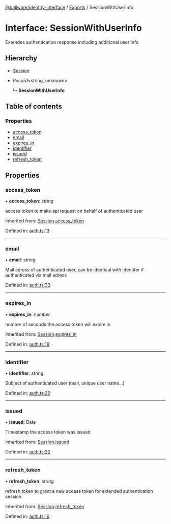 [@ballware/identity-interface](../README.md) / [Exports](../modules.md) / SessionWithUserInfo

# Interface: SessionWithUserInfo

Extendes authentication response including additional user info

## Hierarchy

* [*Session*](session.md)

* *Record*<string, unknown\>

  ↳ **SessionWithUserInfo**

## Table of contents

### Properties

- [access\_token](sessionwithuserinfo.md#access_token)
- [email](sessionwithuserinfo.md#email)
- [expires\_in](sessionwithuserinfo.md#expires_in)
- [identifier](sessionwithuserinfo.md#identifier)
- [issued](sessionwithuserinfo.md#issued)
- [refresh\_token](sessionwithuserinfo.md#refresh_token)

## Properties

### access\_token

• **access\_token**: *string*

access token to make api request on behalf of authenticated user

Inherited from: [Session](session.md).[access_token](session.md#access_token)

Defined in: [auth.ts:13](https://github.com/ballware/ballware-client/blob/5f55ce4/packages/identity-interface/src/auth.ts#L13)

___

### email

• **email**: *string*

Mail adress of authenticated user, can be identical with identifer if authenticated via mail adress

Defined in: [auth.ts:33](https://github.com/ballware/ballware-client/blob/5f55ce4/packages/identity-interface/src/auth.ts#L33)

___

### expires\_in

• **expires\_in**: *number*

number of seconds the access token will expire in

Inherited from: [Session](session.md).[expires_in](session.md#expires_in)

Defined in: [auth.ts:19](https://github.com/ballware/ballware-client/blob/5f55ce4/packages/identity-interface/src/auth.ts#L19)

___

### identifier

• **identifier**: *string*

Subject of authenticated user (mail, unique user name...)

Defined in: [auth.ts:30](https://github.com/ballware/ballware-client/blob/5f55ce4/packages/identity-interface/src/auth.ts#L30)

___

### issued

• **issued**: Date

Timestamp the access token was issued

Inherited from: [Session](session.md).[issued](session.md#issued)

Defined in: [auth.ts:22](https://github.com/ballware/ballware-client/blob/5f55ce4/packages/identity-interface/src/auth.ts#L22)

___

### refresh\_token

• **refresh\_token**: *string*

refresh token to grant a new access token for extended authentication session

Inherited from: [Session](session.md).[refresh_token](session.md#refresh_token)

Defined in: [auth.ts:16](https://github.com/ballware/ballware-client/blob/5f55ce4/packages/identity-interface/src/auth.ts#L16)
